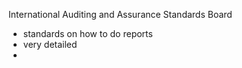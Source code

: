 International Auditing and Assurance Standards Board

- standards on how to do reports
- very detailed 
- 
